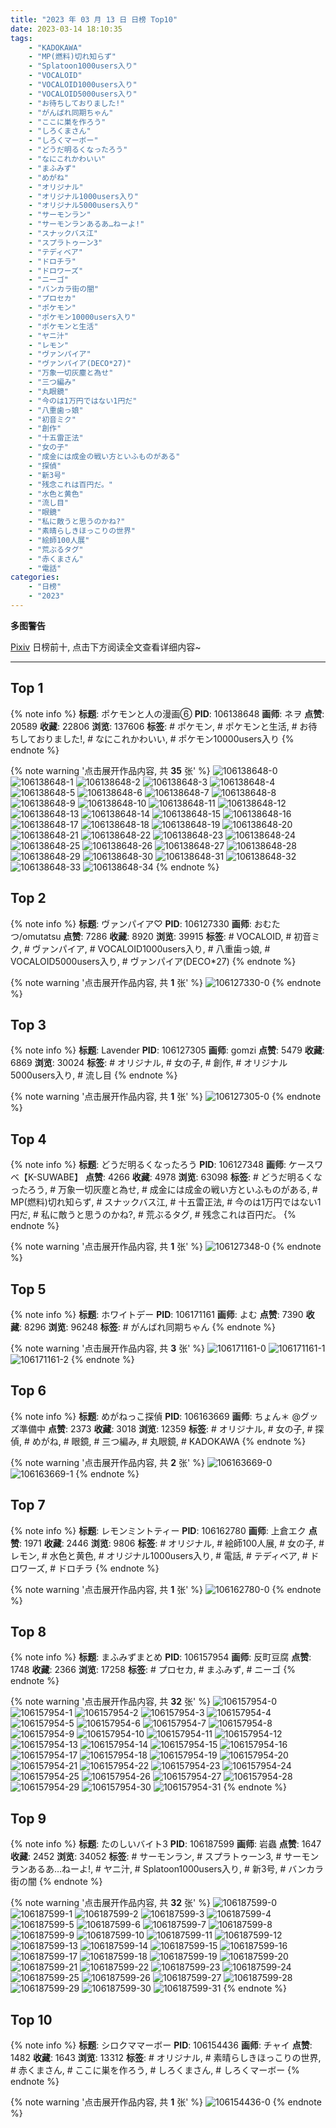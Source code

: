 ```yaml
---
title: "2023 年 03 月 13 日 日榜 Top10"
date: 2023-03-14 18:10:35
tags:
    - "KADOKAWA"
    - "MP(燃料)切れ知らず"
    - "Splatoon1000users入り"
    - "VOCALOID"
    - "VOCALOID1000users入り"
    - "VOCALOID5000users入り"
    - "お待ちしておりました!"
    - "がんばれ同期ちゃん"
    - "ここに巣を作ろう"
    - "しろくまさん"
    - "しろくマーボー"
    - "どうだ明るくなったろう"
    - "なにこれかわいい"
    - "まふみず"
    - "めがね"
    - "オリジナル"
    - "オリジナル1000users入り"
    - "オリジナル5000users入り"
    - "サーモンラン"
    - "サーモンランあるあ…ねーよ!"
    - "スナックバス江"
    - "スプラトゥーン3"
    - "テディベア"
    - "ドロチラ"
    - "ドロワーズ"
    - "ニーゴ"
    - "バンカラ街の闇"
    - "プロセカ"
    - "ポケモン"
    - "ポケモン10000users入り"
    - "ポケモンと生活"
    - "ヤニ汁"
    - "レモン"
    - "ヴァンパイア"
    - "ヴァンパイア(DECO*27)"
    - "万象一切灰塵と為せ"
    - "三つ編み"
    - "丸眼鏡"
    - "今のは1万円ではない1円だ"
    - "八重歯っ娘"
    - "初音ミク"
    - "創作"
    - "十五雷正法"
    - "女の子"
    - "成金には成金の戦い方といふものがある"
    - "探偵"
    - "新3号"
    - "残念これは百円だ。"
    - "水色と黄色"
    - "流し目"
    - "眼鏡"
    - "私に敵うと思うのかね?"
    - "素晴らしきほっこりの世界"
    - "絵師100人展"
    - "荒ぶるタグ"
    - "赤くまさん"
    - "電話"
categories:
    - "日榜"
    - "2023"
---
```


<i class="fa fa-triangle-exclamation"></i>**多图警告**<i class="fa fa-triangle-exclamation"></i>

[Pixiv](https://www.pixiv.net/) 日榜前十, 点击下方阅读全文查看详细内容~

<!-- more -->

---

## Top 1

{% note info %}
**标题**: ポケモンと人の漫画⑥
**PID**: 106138648 **画师**: ネヲ
**点赞**: 20589 **收藏**: 22806 **浏览**: 137606
**标签**: # ポケモン, # ポケモンと生活, # お待ちしておりました!, # なにこれかわいい, # ポケモン10000users入り
{% endnote %}

{% note warning '点击展开作品内容, 共 **35** 张' %}
![106138648-0](https://i.pixiv.re/img-original/img/2023/03/12/10/57/59/106138648_p0.png)
![106138648-1](https://i.pixiv.re/img-original/img/2023/03/12/10/57/59/106138648_p1.png)
![106138648-2](https://i.pixiv.re/img-original/img/2023/03/12/10/57/59/106138648_p2.png)
![106138648-3](https://i.pixiv.re/img-original/img/2023/03/12/10/57/59/106138648_p3.png)
![106138648-4](https://i.pixiv.re/img-original/img/2023/03/12/10/57/59/106138648_p4.png)
![106138648-5](https://i.pixiv.re/img-original/img/2023/03/12/10/57/59/106138648_p5.png)
![106138648-6](https://i.pixiv.re/img-original/img/2023/03/12/10/57/59/106138648_p6.png)
![106138648-7](https://i.pixiv.re/img-original/img/2023/03/12/10/57/59/106138648_p7.png)
![106138648-8](https://i.pixiv.re/img-original/img/2023/03/12/10/57/59/106138648_p8.png)
![106138648-9](https://i.pixiv.re/img-original/img/2023/03/12/10/57/59/106138648_p9.png)
![106138648-10](https://i.pixiv.re/img-original/img/2023/03/12/10/57/59/106138648_p10.png)
![106138648-11](https://i.pixiv.re/img-original/img/2023/03/12/10/57/59/106138648_p11.png)
![106138648-12](https://i.pixiv.re/img-original/img/2023/03/12/10/57/59/106138648_p12.png)
![106138648-13](https://i.pixiv.re/img-original/img/2023/03/12/10/57/59/106138648_p13.png)
![106138648-14](https://i.pixiv.re/img-original/img/2023/03/12/10/57/59/106138648_p14.png)
![106138648-15](https://i.pixiv.re/img-original/img/2023/03/12/10/57/59/106138648_p15.png)
![106138648-16](https://i.pixiv.re/img-original/img/2023/03/12/10/57/59/106138648_p16.png)
![106138648-17](https://i.pixiv.re/img-original/img/2023/03/12/10/57/59/106138648_p17.png)
![106138648-18](https://i.pixiv.re/img-original/img/2023/03/12/10/57/59/106138648_p18.png)
![106138648-19](https://i.pixiv.re/img-original/img/2023/03/12/10/57/59/106138648_p19.png)
![106138648-20](https://i.pixiv.re/img-original/img/2023/03/12/10/57/59/106138648_p20.png)
![106138648-21](https://i.pixiv.re/img-original/img/2023/03/12/10/57/59/106138648_p21.png)
![106138648-22](https://i.pixiv.re/img-original/img/2023/03/12/10/57/59/106138648_p22.png)
![106138648-23](https://i.pixiv.re/img-original/img/2023/03/12/10/57/59/106138648_p23.png)
![106138648-24](https://i.pixiv.re/img-original/img/2023/03/12/10/57/59/106138648_p24.png)
![106138648-25](https://i.pixiv.re/img-original/img/2023/03/12/10/57/59/106138648_p25.png)
![106138648-26](https://i.pixiv.re/img-original/img/2023/03/12/10/57/59/106138648_p26.png)
![106138648-27](https://i.pixiv.re/img-original/img/2023/03/12/10/57/59/106138648_p27.png)
![106138648-28](https://i.pixiv.re/img-original/img/2023/03/12/10/57/59/106138648_p28.png)
![106138648-29](https://i.pixiv.re/img-original/img/2023/03/12/10/57/59/106138648_p29.png)
![106138648-30](https://i.pixiv.re/img-original/img/2023/03/12/10/57/59/106138648_p30.png)
![106138648-31](https://i.pixiv.re/img-original/img/2023/03/12/10/57/59/106138648_p31.png)
![106138648-32](https://i.pixiv.re/img-original/img/2023/03/12/10/57/59/106138648_p32.png)
![106138648-33](https://i.pixiv.re/img-original/img/2023/03/12/10/57/59/106138648_p33.png)
![106138648-34](https://i.pixiv.re/img-original/img/2023/03/12/10/57/59/106138648_p34.png)
{% endnote %}

## Top 2

{% note info %}
**标题**: ヴァンパイア♡
**PID**: 106127330 **画师**: おむたつ/omutatsu
**点赞**: 7286 **收藏**: 8920 **浏览**: 39915
**标签**: # VOCALOID, # 初音ミク, # ヴァンパイア, # VOCALOID1000users入り, # 八重歯っ娘, # VOCALOID5000users入り, # ヴァンパイア(DECO*27)
{% endnote %}

{% note warning '点击展开作品内容, 共 **1** 张' %}
![106127330-0](https://i.pixiv.re/img-original/img/2023/03/12/00/00/44/106127330_p0.jpg)
{% endnote %}

## Top 3

{% note info %}
**标题**: Lavender
**PID**: 106127305 **画师**: gomzi
**点赞**: 5479 **收藏**: 6869 **浏览**: 30024
**标签**: # オリジナル, # 女の子, # 創作, # オリジナル5000users入り, # 流し目
{% endnote %}

{% note warning '点击展开作品内容, 共 **1** 张' %}
![106127305-0](https://i.pixiv.re/img-original/img/2023/03/12/00/00/33/106127305_p0.jpg)
{% endnote %}

## Top 4

{% note info %}
**标题**: どうだ明るくなったろう
**PID**: 106127348 **画师**: ケースワベ【K-SUWABE】
**点赞**: 4266 **收藏**: 4978 **浏览**: 63098
**标签**: # どうだ明るくなったろう, # 万象一切灰塵と為せ, # 成金には成金の戦い方といふものがある, # MP(燃料)切れ知らず, # スナックバス江, # 十五雷正法, # 今のは1万円ではない1円だ, # 私に敵うと思うのかね?, # 荒ぶるタグ, # 残念これは百円だ。
{% endnote %}

{% note warning '点击展开作品内容, 共 **1** 张' %}
![106127348-0](https://i.pixiv.re/img-original/img/2023/03/12/00/00/53/106127348_p0.jpg)
{% endnote %}

## Top 5

{% note info %}
**标题**: ホワイトデー
**PID**: 106171161 **画师**: よむ
**点赞**: 7390 **收藏**: 8296 **浏览**: 96248
**标签**: # がんばれ同期ちゃん
{% endnote %}

{% note warning '点击展开作品内容, 共 **3** 张' %}
![106171161-0](https://i.pixiv.re/img-original/img/2023/03/13/08/04/17/106171161_p0.png)
![106171161-1](https://i.pixiv.re/img-original/img/2023/03/13/08/04/17/106171161_p1.png)
![106171161-2](https://i.pixiv.re/img-original/img/2023/03/13/08/04/17/106171161_p2.png)
{% endnote %}

## Top 6

{% note info %}
**标题**: めがねっこ探偵
**PID**: 106163669 **画师**: ちょん＊ @グッズ準備中
**点赞**: 2373 **收藏**: 3018 **浏览**: 12359
**标签**: # オリジナル, # 女の子, # 探偵, # めがね, # 眼鏡, # 三つ編み, # 丸眼鏡, # KADOKAWA
{% endnote %}

{% note warning '点击展开作品内容, 共 **2** 张' %}
![106163669-0](https://i.pixiv.re/img-original/img/2023/03/13/00/18/30/106163669_p0.png)
![106163669-1](https://i.pixiv.re/img-original/img/2023/03/13/00/18/30/106163669_p1.png)
{% endnote %}

## Top 7

{% note info %}
**标题**: レモンミントティー
**PID**: 106162780 **画师**: 上倉エク
**点赞**: 1971 **收藏**: 2446 **浏览**: 9806
**标签**: # オリジナル, # 絵師100人展, # 女の子, # レモン, # 水色と黄色, # オリジナル1000users入り, # 電話, # テディベア, # ドロワーズ, # ドロチラ
{% endnote %}

{% note warning '点击展开作品内容, 共 **1** 张' %}
![106162780-0](https://i.pixiv.re/img-original/img/2023/03/13/00/00/01/106162780_p0.jpg)
{% endnote %}

## Top 8

{% note info %}
**标题**: まふみずまとめ
**PID**: 106157954 **画师**: 反町豆腐
**点赞**: 1748 **收藏**: 2366 **浏览**: 17258
**标签**: # プロセカ, # まふみず, # ニーゴ
{% endnote %}

{% note warning '点击展开作品内容, 共 **32** 张' %}
![106157954-0](https://i.pixiv.re/img-original/img/2023/03/12/21/58/11/106157954_p0.jpg)
![106157954-1](https://i.pixiv.re/img-original/img/2023/03/12/21/58/11/106157954_p1.jpg)
![106157954-2](https://i.pixiv.re/img-original/img/2023/03/12/21/58/11/106157954_p2.jpg)
![106157954-3](https://i.pixiv.re/img-original/img/2023/03/12/21/58/11/106157954_p3.jpg)
![106157954-4](https://i.pixiv.re/img-original/img/2023/03/12/21/58/11/106157954_p4.jpg)
![106157954-5](https://i.pixiv.re/img-original/img/2023/03/12/21/58/11/106157954_p5.jpg)
![106157954-6](https://i.pixiv.re/img-original/img/2023/03/12/21/58/11/106157954_p6.jpg)
![106157954-7](https://i.pixiv.re/img-original/img/2023/03/12/21/58/11/106157954_p7.jpg)
![106157954-8](https://i.pixiv.re/img-original/img/2023/03/12/21/58/11/106157954_p8.jpg)
![106157954-9](https://i.pixiv.re/img-original/img/2023/03/12/21/58/11/106157954_p9.jpg)
![106157954-10](https://i.pixiv.re/img-original/img/2023/03/12/21/58/11/106157954_p10.jpg)
![106157954-11](https://i.pixiv.re/img-original/img/2023/03/12/21/58/11/106157954_p11.jpg)
![106157954-12](https://i.pixiv.re/img-original/img/2023/03/12/21/58/11/106157954_p12.jpg)
![106157954-13](https://i.pixiv.re/img-original/img/2023/03/12/21/58/11/106157954_p13.jpg)
![106157954-14](https://i.pixiv.re/img-original/img/2023/03/12/21/58/11/106157954_p14.jpg)
![106157954-15](https://i.pixiv.re/img-original/img/2023/03/12/21/58/11/106157954_p15.jpg)
![106157954-16](https://i.pixiv.re/img-original/img/2023/03/12/21/58/11/106157954_p16.jpg)
![106157954-17](https://i.pixiv.re/img-original/img/2023/03/12/21/58/11/106157954_p17.jpg)
![106157954-18](https://i.pixiv.re/img-original/img/2023/03/12/21/58/11/106157954_p18.jpg)
![106157954-19](https://i.pixiv.re/img-original/img/2023/03/12/21/58/11/106157954_p19.jpg)
![106157954-20](https://i.pixiv.re/img-original/img/2023/03/12/21/58/11/106157954_p20.jpg)
![106157954-21](https://i.pixiv.re/img-original/img/2023/03/12/21/58/11/106157954_p21.jpg)
![106157954-22](https://i.pixiv.re/img-original/img/2023/03/12/21/58/11/106157954_p22.jpg)
![106157954-23](https://i.pixiv.re/img-original/img/2023/03/12/21/58/11/106157954_p23.jpg)
![106157954-24](https://i.pixiv.re/img-original/img/2023/03/12/21/58/11/106157954_p24.jpg)
![106157954-25](https://i.pixiv.re/img-original/img/2023/03/12/21/58/11/106157954_p25.jpg)
![106157954-26](https://i.pixiv.re/img-original/img/2023/03/12/21/58/11/106157954_p26.jpg)
![106157954-27](https://i.pixiv.re/img-original/img/2023/03/12/21/58/11/106157954_p27.jpg)
![106157954-28](https://i.pixiv.re/img-original/img/2023/03/12/21/58/11/106157954_p28.jpg)
![106157954-29](https://i.pixiv.re/img-original/img/2023/03/12/21/58/11/106157954_p29.jpg)
![106157954-30](https://i.pixiv.re/img-original/img/2023/03/12/21/58/11/106157954_p30.jpg)
![106157954-31](https://i.pixiv.re/img-original/img/2023/03/12/21/58/11/106157954_p31.jpg)
{% endnote %}

## Top 9

{% note info %}
**标题**: たのしいバイト3
**PID**: 106187599 **画师**: 岩蟲
**点赞**: 1647 **收藏**: 2452 **浏览**: 34052
**标签**: # サーモンラン, # スプラトゥーン3, # サーモンランあるあ…ねーよ!, # ヤニ汁, # Splatoon1000users入り, # 新3号, # バンカラ街の闇
{% endnote %}

{% note warning '点击展开作品内容, 共 **32** 张' %}
![106187599-0](https://i.pixiv.re/img-original/img/2023/03/13/22/04/44/106187599_p0.jpg)
![106187599-1](https://i.pixiv.re/img-original/img/2023/03/13/22/04/44/106187599_p1.jpg)
![106187599-2](https://i.pixiv.re/img-original/img/2023/03/13/22/04/44/106187599_p2.jpg)
![106187599-3](https://i.pixiv.re/img-original/img/2023/03/13/22/04/44/106187599_p3.jpg)
![106187599-4](https://i.pixiv.re/img-original/img/2023/03/13/22/04/44/106187599_p4.jpg)
![106187599-5](https://i.pixiv.re/img-original/img/2023/03/13/22/04/44/106187599_p5.jpg)
![106187599-6](https://i.pixiv.re/img-original/img/2023/03/13/22/04/44/106187599_p6.jpg)
![106187599-7](https://i.pixiv.re/img-original/img/2023/03/13/22/04/44/106187599_p7.jpg)
![106187599-8](https://i.pixiv.re/img-original/img/2023/03/13/22/04/44/106187599_p8.jpg)
![106187599-9](https://i.pixiv.re/img-original/img/2023/03/13/22/04/44/106187599_p9.jpg)
![106187599-10](https://i.pixiv.re/img-original/img/2023/03/13/22/04/44/106187599_p10.jpg)
![106187599-11](https://i.pixiv.re/img-original/img/2023/03/13/22/04/44/106187599_p11.jpg)
![106187599-12](https://i.pixiv.re/img-original/img/2023/03/13/22/04/44/106187599_p12.jpg)
![106187599-13](https://i.pixiv.re/img-original/img/2023/03/13/22/04/44/106187599_p13.jpg)
![106187599-14](https://i.pixiv.re/img-original/img/2023/03/13/22/04/44/106187599_p14.jpg)
![106187599-15](https://i.pixiv.re/img-original/img/2023/03/13/22/04/44/106187599_p15.jpg)
![106187599-16](https://i.pixiv.re/img-original/img/2023/03/13/22/04/44/106187599_p16.jpg)
![106187599-17](https://i.pixiv.re/img-original/img/2023/03/13/22/04/44/106187599_p17.jpg)
![106187599-18](https://i.pixiv.re/img-original/img/2023/03/13/22/04/44/106187599_p18.jpg)
![106187599-19](https://i.pixiv.re/img-original/img/2023/03/13/22/04/44/106187599_p19.jpg)
![106187599-20](https://i.pixiv.re/img-original/img/2023/03/13/22/04/44/106187599_p20.jpg)
![106187599-21](https://i.pixiv.re/img-original/img/2023/03/13/22/04/44/106187599_p21.jpg)
![106187599-22](https://i.pixiv.re/img-original/img/2023/03/13/22/04/44/106187599_p22.jpg)
![106187599-23](https://i.pixiv.re/img-original/img/2023/03/13/22/04/44/106187599_p23.jpg)
![106187599-24](https://i.pixiv.re/img-original/img/2023/03/13/22/04/44/106187599_p24.jpg)
![106187599-25](https://i.pixiv.re/img-original/img/2023/03/13/22/04/44/106187599_p25.jpg)
![106187599-26](https://i.pixiv.re/img-original/img/2023/03/13/22/04/44/106187599_p26.jpg)
![106187599-27](https://i.pixiv.re/img-original/img/2023/03/13/22/04/44/106187599_p27.jpg)
![106187599-28](https://i.pixiv.re/img-original/img/2023/03/13/22/04/44/106187599_p28.jpg)
![106187599-29](https://i.pixiv.re/img-original/img/2023/03/13/22/04/44/106187599_p29.jpg)
![106187599-30](https://i.pixiv.re/img-original/img/2023/03/13/22/04/44/106187599_p30.jpg)
![106187599-31](https://i.pixiv.re/img-original/img/2023/03/13/22/04/44/106187599_p31.jpg)
{% endnote %}

## Top 10

{% note info %}
**标题**: シロクママーボー
**PID**: 106154436 **画师**: チャイ
**点赞**: 1482 **收藏**: 1643 **浏览**: 13312
**标签**: # オリジナル, # 素晴らしきほっこりの世界, # 赤くまさん, # ここに巣を作ろう, # しろくまさん, # しろくマーボー
{% endnote %}

{% note warning '点击展开作品内容, 共 **1** 张' %}
![106154436-0](https://i.pixiv.re/img-original/img/2023/03/12/20/30/02/106154436_p0.png)
{% endnote %}
